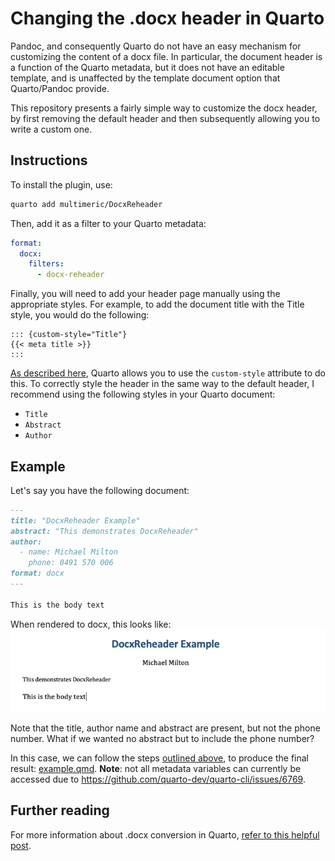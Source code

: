 # Changing the .docx header in Quarto

Pandoc, and consequently Quarto do not have an easy mechanism for customizing the content of a docx file.
In particular, the document header is a function of the Quarto metadata, but it does not have an editable template, and is unaffected by the template document option that Quarto/Pandoc provide.

This repository presents a fairly simple way to customize the docx header, by first removing the default header and then subsequently allowing you to write a custom one.

## Instructions

To install the plugin, use:
```bash
quarto add multimeric/DocxReheader
```

Then, add it as a filter to your Quarto metadata:

```yml
format:
  docx:
    filters:
      - docx-reheader
```

Finally, you will need to add your header page manually using the appropriate styles.
For example, to add the document title with the Title style, you would do the following:
```
::: {custom-style="Title"}
{{< meta title >}}
:::
```

[As described here](https://pandoc.org/MANUAL.html#output), Quarto allows you to use the `custom-style` attribute to do this.
To correctly style the header in the same way to the default header, I recommend using the following styles in your Quarto document:

* `Title`
* `Abstract`
* `Author`

## Example

Let's say you have the following document:
```markdown
---
title: "DocxReheader Example"
abstract: "This demonstrates DocxReheader"
author:
  - name: Michael Milton
    phone: 0491 570 006
format: docx
---

This is the body text
```

When rendered to docx, this looks like:
![](with_header.png)

Note that the title, author name and abstract are present, but not the phone number.
What if we wanted no abstract but to include the phone number?

In this case, we can follow the steps [outlined above](#instructions), to produce the final result: [example.qmd](example.qmd).
**Note**: not all metadata variables can currently be accessed due to https://github.com/quarto-dev/quarto-cli/issues/6769.

## Further reading
For more information about .docx conversion in Quarto, [refer to this helpful post](https://github.com/quarto-dev/quarto-cli/discussions/4511).
